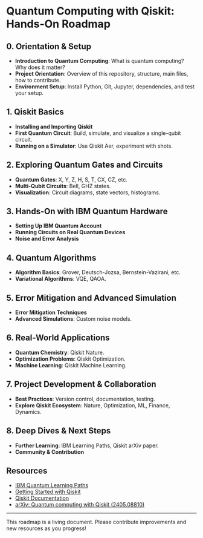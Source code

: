 # Quantum Computing with Qiskit: Hands-On Roadmap

## 0. Orientation & Setup
- **Introduction to Quantum Computing**: What is quantum computing? Why does it matter?
- **Project Orientation**: Overview of this repository, structure, main files, how to contribute.
- **Environment Setup**: Install Python, Git, Jupyter, dependencies, and test your setup.

## 1. Qiskit Basics
- **Installing and Importing Qiskit**
- **First Quantum Circuit**: Build, simulate, and visualize a single-qubit circuit.
- **Running on a Simulator**: Use Qiskit Aer, experiment with shots.

## 2. Exploring Quantum Gates and Circuits
- **Quantum Gates**: X, Y, Z, H, S, T, CX, CZ, etc.
- **Multi-Qubit Circuits**: Bell, GHZ states.
- **Visualization**: Circuit diagrams, state vectors, histograms.

## 3. Hands-On with IBM Quantum Hardware
- **Setting Up IBM Quantum Account**
- **Running Circuits on Real Quantum Devices**
- **Noise and Error Analysis**

## 4. Quantum Algorithms
- **Algorithm Basics**: Grover, Deutsch-Jozsa, Bernstein-Vazirani, etc.
- **Variational Algorithms**: VQE, QAOA.

## 5. Error Mitigation and Advanced Simulation
- **Error Mitigation Techniques**
- **Advanced Simulations**: Custom noise models.

## 6. Real-World Applications
- **Quantum Chemistry**: Qiskit Nature.
- **Optimization Problems**: Qiskit Optimization.
- **Machine Learning**: Qiskit Machine Learning.

## 7. Project Development & Collaboration
- **Best Practices**: Version control, documentation, testing.
- **Explore Qiskit Ecosystem**: Nature, Optimization, ML, Finance, Dynamics.

## 8. Deep Dives & Next Steps
- **Further Learning**: IBM Learning Paths, Qiskit arXiv paper.
- **Community & Contribution**

## Resources
- [IBM Quantum Learning Paths](https://learning.quantum.ibm.com/)
- [Getting Started with Qiskit](https://learning.quantum.ibm.com/learning-path/getting-started-with-qiskit)
- [Qiskit Documentation](https://qiskit.org/documentation/)
- [arXiv: Quantum computing with Qiskit (2405.08810)](https://arxiv.org/abs/2405.08810)

---

This roadmap is a living document. Please contribute improvements and new resources as you progress!
